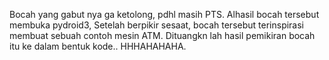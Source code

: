 Bocah yang gabut nya ga ketolong, pdhl masih PTS.
Alhasil bocah tersebut membuka pydroid3,
Setelah berpikir sesaat, bocah tersebut terinspirasi membuat sebuah contoh mesin ATM.
Dituangkn lah hasil pemikiran bocah itu ke dalam bentuk kode..
HHHAHAHAHA.
